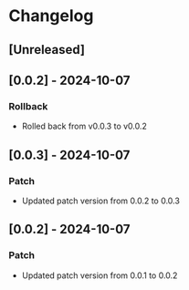 # Changelog

## [Unreleased]

## [0.0.2] - 2024-10-07
### Rollback
- Rolled back from v0.0.3 to v0.0.2

## [0.0.3] - 2024-10-07
### Patch
- Updated patch version from 0.0.2 to 0.0.3

## [0.0.2] - 2024-10-07
### Patch
- Updated patch version from 0.0.1 to 0.0.2
